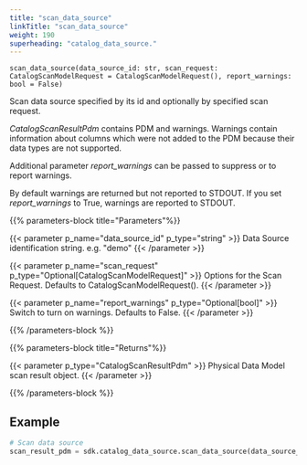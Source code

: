 ```yaml
---
title: "scan_data_source"
linkTitle: "scan_data_source"
weight: 190
superheading: "catalog_data_source."
---
```


``scan_data_source(data_source_id: str, scan_request: CatalogScanModelRequest = CatalogScanModelRequest(), report_warnings: bool = False)``

Scan data source specified by its id and optionally by specified scan request.

*CatalogScanResultPdm* contains PDM and warnings. Warnings contain information about columns which were not added to the PDM because their data types are not supported. 

Additional parameter *report_warnings* can be passed to suppress or to report warnings.

By default warnings are returned but not reported to STDOUT. If you set *report_warnings* to True, warnings are reported to STDOUT.

{{% parameters-block  title="Parameters"%}}

{{< parameter p_name="data_source_id" p_type="string" >}}
Data Source identification string. e.g. "demo"
{{< /parameter >}}

{{< parameter p_name="scan_request" p_type="Optional[CatalogScanModelRequest]" >}}
Options for the Scan Request. Defaults to CatalogScanModelRequest().
{{< /parameter >}}

{{< parameter p_name="report_warnings" p_type="Optional[bool]" >}}
Switch to turn on warnings. Defaults to False.
{{< /parameter >}}

{{% /parameters-block %}}

{{% parameters-block title="Returns"%}}

{{< parameter p_type="CatalogScanResultPdm" >}}
Physical Data Model scan result object.
{{< /parameter >}}

{{% /parameters-block %}}

## Example
```Python
# Scan data source
scan_result_pdm = sdk.catalog_data_source.scan_data_source(data_source_id="demo-test-ds")
```
